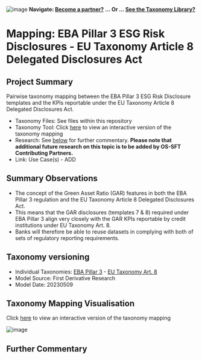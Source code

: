 ![image](https://user-images.githubusercontent.com/112073913/188821900-0c411acf-fbdd-4163-adc9-3ba4e2be78df.png)
**Navigate: [Become a partner?](https://github.com/OS-SFT/06-COLLABORATORS-PARTNERS)**
**... Or ... [See the Taxonomy Library?](https://github.com/orgs/OS-SFT/projects/2)**

# Mapping: EBA Pillar 3 ESG Risk Disclosures - EU Taxonomy Article 8 Delegated Disclosures Act

## Project Summary

Pairwise taxonomy mapping between the EBA Pillar 3 ESG Risk Disclosure templates and the KPIs reportable under the EU Taxonomy Article 8 Delegated Disclosures Act.

- Taxonomy Files: See files within this repository
- Taxonomy Tool: Click [here](https://os-sft.solidatus.com/viewer/share/B4puUFi1IyfQAHo5InKEcX3dhJ8HicYA) to view an interactive version of the taxonomy mapping
- Research: See [below](https://github.com/OS-SFT/Taxonomy-Mappings-Library/tree/main/Taxonomy%20Mappings%20-%20Double/EBA%20Pillar%203%20-%20EU%20Taxonomy%20Art.%208#further-commentary) for further commentary. **Please note that additional future research on this topic is to be added by OS-SFT Contributing Partners.**
- Link: Use Case(s) - ADD

## Summary Observations

- The concept of the Green Asset Ratio (GAR) features in both the EBA Pillar 3 regulation and the EU Taxonomy Article 8 Delegated Disclosures Act.
- This means that the GAR disclosures (templates 7 & 8) required under EBA Pillar 3 align very closely with the GAR KPIs reportable by credit institutions under EU Taxonomy Art. 8.
- Banks will therefore be able to reuse datasets in complying with both of sets of regulatory reporting requirements.
 
## Taxonomy versioning

- Individual Taxonomies: [EBA Pillar 3](https://github.com/OS-SFT/Taxonomy-Mappings-Library/tree/main/Single%20Taxonomies/EBA%20Pillar%203) - [EU Taxonomy Art. 8](https://github.com/OS-SFT/Taxonomy-Mappings-Library/tree/main/Single%20Taxonomies/EU%20Taxonomy)
- Model Source: First Derivative Research
- Model Date: 20230509

## Taxonomy Mapping Visualisation

Click [here](https://os-sft.solidatus.com/viewer/share/B4puUFi1IyfQAHo5InKEcX3dhJ8HicYA) to view an interactive version of the taxonomy mapping

![image](https://github.com/OS-SFT/Taxonomy-Mappings-Library/assets/112079442/b7bdbee8-2913-4bbe-9830-346ab931c606)

## Further Commentary

